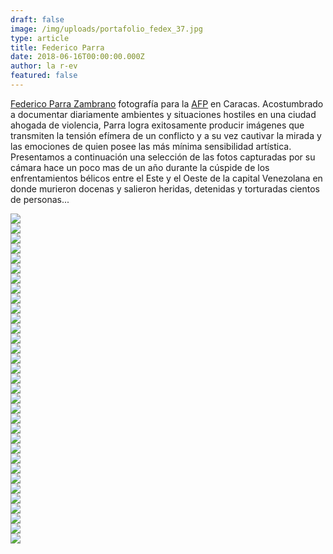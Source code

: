```yaml
---
draft: false
image: /img/uploads/portafolio_fedex_37.jpg
type: article
title: Federico Parra
date: 2018-06-16T00:00:00.000Z
author: la r-ev
featured: false
---
```

[Federico Parra Zambrano](https://www.instagram.com/federicoparra/) fotografía para la [AFP](https://www.afp.com) en Caracas. Acostumbrado a documentar diariamente   ambientes y situaciones hostiles en una ciudad ahogada de violencia, Parra logra exitosamente producir imágenes que transmiten la tensión efímera de un conflicto y a su vez cautivar la mirada y las emociones  de quien posee las más mínima sensibilidad artística. Presentamos a continuación una selección de las fotos capturadas por su cámara hace un poco mas de un año durante la cúspide de los enfrentamientos bélicos entre el Este y el Oeste de la capital Venezolana en donde murieron docenas y salieron heridas, detenidas y torturadas cientos de personas...

<div><img src="/img/uploads/portafolio_fedex_1.jpg"></div>

<div><img src="/img/uploads/portafolio_fedex_2.jpg"></div>

<div><img src="/img/uploads/portafolio_fedex_3.jpg"></div>

<div><img src="/img/uploads/portafolio_fedex_4.jpg"></div>

<div><img src="/img/uploads/portafolio_fedex_5.jpg"></div>

<div><img src="/img/uploads/portafolio_fedex_6.jpg"></div>

<div><img src="/img/uploads/portafolio_fedex_7.jpg"></div>

<div><img src="/img/uploads/portafolio_fedex_8.jpg"></div>

<div><img src="/img/uploads/portafolio_fedex_9.jpg"></div>

<div><img src="/img/uploads/portafolio_fedex_10.jpg"></div>

<div><img src="/img/uploads/portafolio_fedex_11.jpg"></div>

<div><img src="/img/uploads/portafolio_fedex_12.jpg"></div>

<div><img src="/img/uploads/portafolio_fedex_13.jpg"></div>

<div><img src="/img/uploads/portafolio_fedex_14.jpg"></div>

<div><img src="/img/uploads/portafolio_fedex_15.jpg"></div>

<div><img src="/img/uploads/portafolio_fedex_16.jpg"></div>

<div><img src="/img/uploads/portafolio_fedex_17.jpg"></div>

<div><img src="/img/uploads/portafolio_fedex_18.jpg"></div>

<div><img src="/img/uploads/portafolio_fedex_19.jpg"></div>

<div><img src="/img/uploads/portafolio_fedex_20.jpg"></div>

<div><img src="/img/uploads/portafolio_fedex_21.jpg"></div>

<div><img src="/img/uploads/portafolio_fedex_22.jpg"></div>

<div><img src="/img/uploads/portafolio_fedex_23.jpg"></div>

<div><img src="/img/uploads/portafolio_fedex_25.jpg"></div>

<div><img src="/img/uploads/portafolio_fedex_26.jpg"></div>

<div><img src="/img/uploads/portafolio_fedex_28.jpg"></div>

<div><img src="/img/uploads/portafolio_fedex_30.jpg"></div>

<div><img src="/img/uploads/portafolio_fedex_31.jpg"></div>

<div><img src="/img/uploads/portafolio_fedex_33.jpg"></div>

<div><img src="/img/uploads/portafolio_fedex_34.jpg"></div>

<div><img src="/img/uploads/portafolio_fedex_35.jpg"></div>

<div><img src="/img/uploads/portafolio_fedex_36.jpg"></div>

<div><img src="/img/uploads/portafolio_fedex_37.jpg"></div>
